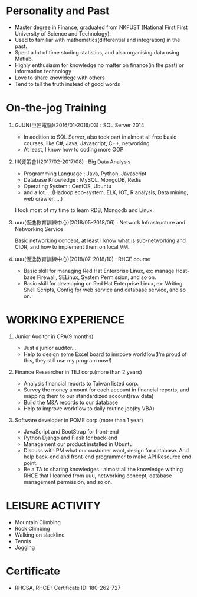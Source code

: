 # Personality and Past

- Master degree in Finance, graduated from NKFUST (National First First University of Science and Technology).
- Used to familiar with mathematics(differential and integration) in the past.
- Spent a lot of time studing statistics, and also organising data using Matlab.
- Highly enthusiasm for knowledge no matter on finance(in the past) or information technology
- Love to share knowldege with others
- Tend to tell the truth instead of good words



# On-the-jog Training

1. GJUN(巨匠電腦)(2016/01-2016/03) : SQL Server 2014

    - In addition to SQL Server, also took part in almost all free basic courses, like C#, Java, Javascript, C++, networking
    - At least, I know how to coding more OOP

2. III(資策會)(2017/02-2017/08) : Big Data Analysis

    - Programming Language : Java, Python, Javascript
    - Database Knowledge : MySQL, MongoDB, Redis
    - Operating System : CentOS, Ubuntu
    - and a lot.....(Hadoop eco-system, ELK, IOT, R analysis, Data mining, web crawler, ...)

    I took most of my time to learn RDB, Mongodb and Linux.

3. uuu(恆逸教育訓練中心)(2018/05-2018/06) : Network Infrastructure and Networking Service

    Basic networking concept, at least I know what is sub-networking and CIDR, and how to implement them on local VM.

4. uuu(恆逸教育訓練中心)(2018/07-2018/10) : RHCE course

    - Basic skill for managing Red Hat Enterprise Linux, ex: manage Host-base Firewall, SELinux, System Permission, and so on.
    - Basic skill for developing on Red Hat Enterprise Linux, ex: Writing Shell Scripts, Config for web service and database service, and so on.



# WORKING EXPERIENCE

1. Junior Auditor in CPA(9 months)

    - Just a junior auditor...
    - Help to design some Excel board to imrpove workflow(I'm proud of this, they still use my program now!)

2. Finance Researcher in TEJ corp.(more than 2 years)

    - Analysis financial reports to Taiwan listed corp.
    - Survey the money amount for each account in financial reports, and mapping them to our standardized account(raw data)
    - Build the M&A records to our database
    - Help to improve workflow to daily routine job(by VBA)

3. Software developer in POME corp.(more than 1 year)

    - JavaScript and BootStrap for front-end
    - Python Django and Flask for back-end
    - Management our product installed in Ubuntu
    - Discuss with PM what our customer want, design for database. And help back-end and front-end programmer to make API Resource end point.
    - Be a TA to sharing knowledges : almost all the knowledge withing RHCE that I learned from uuu, networking concept, database management permission, and so on.



# LEISURE ACTIVITY

- Mountain Climbing
- Rock Climbing
- Walking on slackline
- Tennis
- Jogging

# Certificate

- RHCSA, RHCE : Certificate ID: 180-262-727
